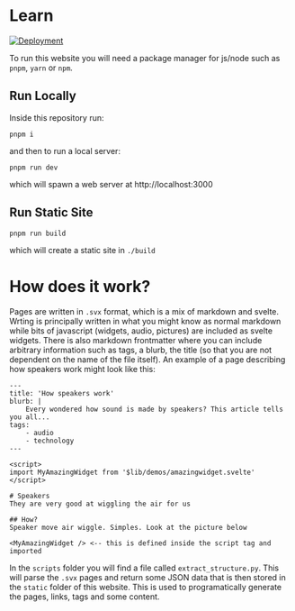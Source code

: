# Learn

[![Deployment](https://github.com/flucoma/learn/actions/workflows/deploy.yml/badge.svg)](https://github.com/flucoma/learn/actions/workflows/deploy.yml)

To run this website you will need a package manager for js/node such as `pnpm`, `yarn` or `npm`.

## Run Locally

Inside this repository run:

`pnpm i`

and then to run a local server:

`pnpm run dev`

which will spawn a web server at http://localhost:3000

## Run Static Site

`pnpm run build`

which will create a static site in `./build`

# How does it work?

Pages are written in `.svx` format, which is a mix of markdown and svelte. Wrting is principally written in what you might know as normal markdown while bits of javascript (widgets, audio, pictures) are included as svelte widgets. There is also markdown frontmatter where you can include arbitrary information such as tags, a blurb, the title (so that you are not dependent on the name of the file itself). An example of a page describing how speakers work might look like this:

```
---
title: 'How speakers work'
blurb: |
    Every wondered how sound is made by speakers? This article tells you all...
tags:
    - audio
    - technology
---

<script>
import MyAmazingWidget from '$lib/demos/amazingwidget.svelte'
</script>

# Speakers
They are very good at wiggling the air for us

## How?
Speaker move air wiggle. Simples. Look at the picture below

<MyAmazingWidget /> <-- this is defined inside the script tag and imported
```

In the `scripts` folder you will find a file called `extract_structure.py`. This will parse the `.svx` pages and return some JSON data that is then stored in the `static` folder of this website. This is used to programatically generate the pages, links, tags and some content.
